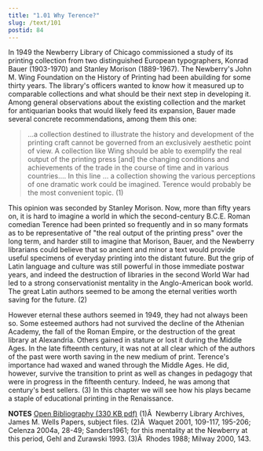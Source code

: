 ```yaml
---
title: "1.01 Why Terence?"
slug: /text/101
postid: 84
---
```

In 1949 the Newberry Library of Chicago commissioned a study of its printing collection from two distinguished European typographers, Konrad Bauer (1903-1970) and Stanley Morison (1889-1967). The Newberry's John M. Wing Foundation on the History of Printing had been abuilding for some thirty years. The library's officers wanted to know how it measured up to comparable collections and what should be their next step in developing it. Among general observations about the existing collection and the market for antiquarian books that would likely feed its expansion, Bauer made several concrete recommendations, among them this one:
<blockquote>...a collection destined to illustrate the history and development of the printing craft cannot be governed from an exclusively aesthetic point of view. A collection like Wing should be able to exemplify the real output of the printing press [and] the changing conditions and achievements of the trade in the course of time and in various countries.... In this line ... a collection showing the various perceptions of one dramatic work could be imagined. Terence would probably be the most convenient topic. (1)</blockquote>
This opinion was seconded by Stanley Morison. Now, more than fifty years on, it is hard to imagine a world in which the second-century B.C.E. Roman comedian Terence had been printed so frequently and in so many formats as to be representative of "the real output of the printing press" over the long term, and harder still to imagine that Morison, Bauer, and the Newberry librarians could believe that so ancient and minor a text would provide useful specimens of everyday printing into the distant future. But the grip of Latin language and culture was still powerful in those immediate postwar years, and indeed the destruction of libraries in the second World War had led to a strong conservationist mentality in the Anglo-American book world. The great Latin authors seemed to be among the eternal verities worth saving for the future. (2)

However eternal these authors seemed in 1949, they had not always been so. Some esteemed authors had not survived the decline of the Athenian Academy, the fall of the Roman Empire, or the destruction of the great library at Alexandria. Others gained in stature or lost it during the Middle Ages. In the late fifteenth century, it was not at all clear which of the authors of the past were worth saving in the new medium of print. Terence's importance had waxed and waned through the Middle Ages. He did, however, survive the transition to print as well as changes in pedagogy that were in progress in the fifteenth century. Indeed, he was among that century's best sellers. (3) In this chapter we will see how his plays became a staple of educational printing in the Renaissance.

<strong>NOTES</strong>
<a href="http://www.humanismforsale.org/bibliography.pdf" target="new">Open Bibliography (330 KB pdf)</a>
(1)Â  Newberry Library Archives, James M. Wells Papers, subject files.
(2)Â  Waquet 2001, 109-117, 195-206; Celenza 2004a, 28-49; Sanders1961; for this mentality at the Newberry at this period, Gehl and Zurawski 1993.
(3)Â  Rhodes 1988; Milway 2000, 143.
